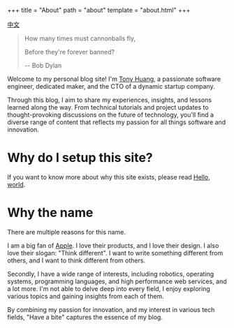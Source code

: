 +++
title = "About"
path = "about"
template = "about.html"
+++

[中文](/zh/about)

> How many times must cannonballs fly,
>
> Before they're forever banned?
>
> -- Bob Dylan

Welcome to my personal blog site! I'm [Tony Huang](https://twitter.com/greatony), a passionate software engineer, dedicated maker, and the CTO of a dynamic startup company.

Through this blog, I aim to share my experiences, insights, and lessons learned along the way. From technical tutorials and project updates to thought-provoking discussions on the future of technology, you'll find a diverse range of content that reflects my passion for all things software and innovation.

# Why do I setup this site?

If you want to know more about why this site exists, please read [Hello, world](../hello-world.md).

# Why the name

There are multiple reasons for this name.

I am a big fan of [Apple](https://www.apple.com). I love their products, and I love their design. I also love their slogan: "Think different". I want to write something different from others, and I want to think different from others.

Secondly, I have a wide range of interests, including robotics, operating systems, programming languages, and high performance web services, and a lot more. I'm not able to delve deep into every field, I enjoy exploring various topics and gaining insights from each of them.

By combining my passion for innovation, and my interest in various tech fields, "Have a bite" captures the essence of my blog.
